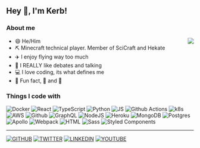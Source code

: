 ## Hey :wave:, I'm Kerb!


### About me
[<img align="right" src="https://github-readme-stats.vercel.app/api?username=kerbaras&theme=dark&show_icons=true">](https://github.com/anuraghazra/github-readme-stats)
 - :smile: He/Him
 - :pick: Minecraft technical player. Member of SciCraft and Hekate
 - :airplane: I enjoy flying way too much
 - :speech_balloon: I REALLY like debates and talking
 - :computer: I love coding, its what defines me
 - :tada: Fun fact, :beer: and :pizza:

### Things I code with 
![Docker](https://img.shields.io/badge/Docker-%2346a2f1?style=for-the-badge&logo=docker&logoColor=white)
![React](https://img.shields.io/badge/React-%2345b8d8?style=for-the-badge&logo=react&logoColor=white)
![TypeScript](https://img.shields.io/badge/TypeScript-%23007ACC?style=for-the-badge&logo=typescript&logoColor=white)
![Python](https://img.shields.io/badge/Python-%233775A8?style=for-the-badge&logo=python&logoColor=white)
![JS](https://img.shields.io/badge/JS-%23EFD81E?style=for-the-badge&logo=javascript&logoColor=white)
![Github Actions](https://img.shields.io/badge/Github%20Actions-%2324292e?style=for-the-badge&logo=github-actions&logoColor=white)
![k8s](https://img.shields.io/badge/k8s-%231a73e8?style=for-the-badge&logo=kubernetes&logoColor=white)
![AWS](https://img.shields.io/badge/AWS-%23db8402?style=for-the-badge&logo=amazon-aws&logoColor=white)
![Github](https://img.shields.io/badge/Github-%2324292e?style=for-the-badge&logo=github&logoColor=white)
![GraphQL](https://img.shields.io/badge/GraphQL-%23E10098?style=for-the-badge&logo=graphql&logoColor=white)
![NodeJS](https://img.shields.io/badge/NodeJS-%2343853d?style=for-the-badge&logo=nodejs&logoColor=white)
![Heroku](https://img.shields.io/badge/Heroku-%23430098?style=for-the-badge&logo=heroku&logoColor=white)
![MongoDB](https://img.shields.io/badge/MongoDB-%2313aa52?style=for-the-badge&logo=mongoDB&logoColor=white)
![Postgres](https://img.shields.io/badge/Postgres-%231a73e8?style=for-the-badge&logo=postgresql&logoColor=white)
![Apollo](https://img.shields.io/badge/Apollo-%23311C87?style=for-the-badge&logo=apollo-graphql&logoColor=white)
![Webpack](https://img.shields.io/badge/Webpack-%238DD6F9?style=for-the-badge&logo=webpack&logoColor=white)
![HTML](https://img.shields.io/badge/HTML-%23E34F26?style=for-the-badge&logo=html5&logoColor=white)
![Sass](https://img.shields.io/badge/Sass-%23CC6699?style=for-the-badge&logo=sass&logoColor=white)
![Styled Components](https://img.shields.io/badge/Styled%20Components-%23db7092?style=for-the-badge&logo=styled-components&logoColor=white)

---------
[![GITHUB](https://img.shields.io/badge/GITHUB-%2312100E?style=for-the-badge&logo=github&logoColor=white)](http://github.com/kerbaras)
[![TWITTER](https://img.shields.io/badge/TWITTER-%231DA1F2?style=for-the-badge&logo=twitter&logoColor=white)](http://twitter.com/kerb_mc)
[![LINKEDIN](https://img.shields.io/badge/LINKEDIN-%230077B5?style=for-the-badge&logo=linkedin&logoColor=white)](https://linkedi.com/in/matias-pierobon)
[![YOUTUBE](https://img.shields.io/badge/YOUTUBE-%23F51602?style=for-the-badge&logo=youtube&logoColor=white)](http://youtube.com/kerbaras)
